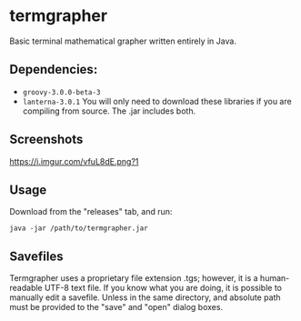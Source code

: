 # termgrapher

Basic terminal mathematical grapher written entirely in Java.
## Dependencies:

* ```groovy-3.0.0-beta-3```
* ```lanterna-3.0.1```
You will only need to download these libraries if you are compiling from source. The .jar includes both. 

## Screenshots

https://i.imgur.com/vfuL8dE.png?1

## Usage

Download from the "releases" tab, and run:

```java -jar /path/to/termgrapher.jar```

## Savefiles

Termgrapher uses a proprietary file extension .tgs; however, it is a human-readable UTF-8 text file. If you know what you are doing, it is possible to manually edit a savefile. Unless in the same directory, and absolute path must be provided to the "save" and "open" dialog boxes. 
